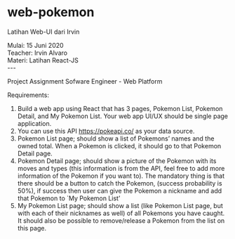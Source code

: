 # web-pokemon
Latihan Web-UI dari Irvin
<p>
Mulai: 15 Juni 2020<br>
Teacher: Irvin Alvaro<br>
Materi: Latihan React-JS<br>
---<br>
<p>
Project Assignment
Sofware Engineer - Web Platform

Requirements:
1.	Build a web app using React that has 3 pages, Pokemon List, Pokemon Detail, and My Pokemon List. Your web app UI/UX should be single page application.
2.	You can use this API https://pokeapi.co/ as your data source.
3.	Pokemon List page; should show a list of Pokemons’ names and the owned total. When a Pokemon is clicked, it should go to that Pokemon Detail page.
4.	Pokemon Detail page; should show a picture of the Pokemon with its moves and types (this information is from the API, feel free to add more information of the Pokemon if you want to). The mandatory thing is that there should be a button to catch the Pokemon, (success probability is 50%), if success then user can give the Pokemon a nickname and add that Pokemon to `My Pokemon List’
5.	My Pokemon List page; should show a list (like Pokemon List page, but with each of their nicknames as well) of all Pokemons you have caught. It should also be possible to remove/release a Pokemon from the list on this page.


